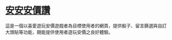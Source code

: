 # [安安安價讚](https://anka-proj.000webhostapp.com/finalProj/index.php)

這是一個以喜愛遊玩安價遊戲者為目標使用者的網頁，提供骰子、留言篩選與自訂大頭貼等功能，期能提供使用者遊玩安價之良好體驗。
